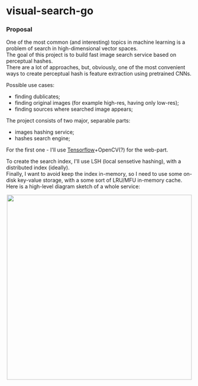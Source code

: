 # visual-search-go

### Proposal  

One of the most common (and interesting) topics in machine learning is a problem of search in high-dimensional vector spaces.  
The goal of this project is to build fast image search service based on perceptual hashes.  
There are a lot of approaches, but, obviously, one of the most convenient ways to create perceptual hash is feature extraction using pretrained CNNs.  

Possible use cases:  
 - finding dublicates;  
 - finding original images (for example high-res, having only low-res);  
 - finding sources where searched image appears;  
 
The project consists of two major, separable parts:  
 - images hashing service;  
 - hashes search engine;  

For the first one - I'll use [Tensorflow](https://syslog.ravelin.com/go-tensorflow-74d1101fab3f)+OpenCV(?) for the web-part.   

To create the search index, I'll use LSH (local sensetive hashing), with a distributed index (ideally).  
Finally, I want to avoid keep the index in-memory, so I need to use some on-disk key-value storage, with a some sort of LRU/MFU in-memory cache.  
Here is a high-level diagram sketch of a whole service:  
<p align="center"> <img src="https://github.com/gasparian/visual-search-go/blob/master/imgs/random - images-search.jpg" height=500 /> </p>  


